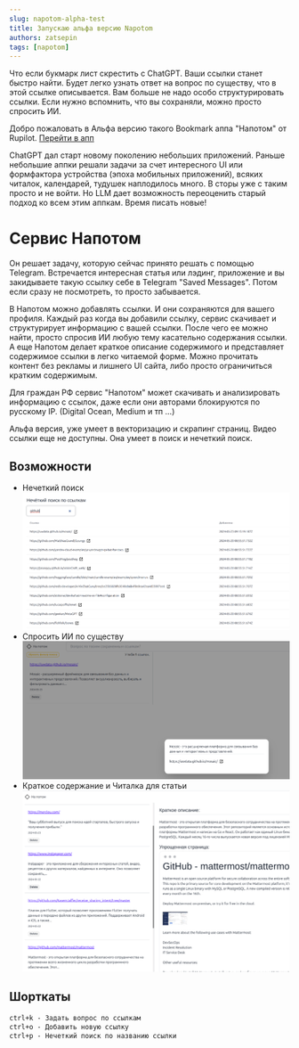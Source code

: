 ```yaml
---
slug: napotom-alpha-test
title: Запускаю альфа версию Napotom
authors: zatsepin
tags: [napotom]
---
```


Что если букмарк лист скрестить с ChatGPT. Ваши ссылки станет быстро найти. Будет легко узнать ответ на вопрос по существу, что в этой ссылке описывается. Вам больше не надо особо структурировать ссылки. Если нужно вспомнить, что вы сохраняли, можно просто спросить ИИ.

Добро пожаловать в Альфа версию такого Bookmark аппа "Напотом" от Rupilot.
[Перейти в апп](https://napotom.zatsepin.dev)

<!--truncate-->

ChatGPT дал старт новому поколению небольших приложений. Раньше небольшие аппки решали задачи за счет интересного UI или формфактора устройства (эпоха мобильных приложений), всяких читалок, календарей, тудушек наплодилось много. В сторы уже с таким просто и не войти. Но LLM дает возможность переоценить старый подход ко всем этим аппкам. Время писать новые!

# Сервис Напотом

Он решает задачу, которую сейчас принято решать с помощью Telegram. Встречается интересная статья или лэдинг, приложение и вы закидываете такую ссылку себе в Telegram "Saved Messages". Потом если сразу не посмотреть, то просто забывается.

В Напотом можно добавлять ссылки. И они сохраняются для вашего профиля. Каждый раз когда вы добавили ссылку, сервис скачивает и структурирует информацию с вашей ссылки. После чего ее можно найти, просто спросив ИИ любую тему касательно содержания ссылки.
А еще Напотом делает краткое описание содержимого и представляет содержимое ссылки в легко читаемой форме. Можно прочитать контент без рекламы и лишнего UI сайта, либо просто ограничиться кратким содержимым.

Для граждан РФ сервис "Напотом" может скачивать и анализировать информацию с ссылок, даже если они авторами блокируются по русскому IP. (Digital Ocean, Medium и тп ...)

Альфа версия, уже умеет в векторизацию и скрапинг страниц. Видео ссылки еще не доступны. Она умеет в поиск и нечеткий поиск.

## Возможности

- Нечеткий поиск
  ![Нечеткий поиск](./fuzzy_search.png)
- Спросить ИИ по существу
  ![Спросит ИИ по существу](./ai_ask.png)
- Краткое содержание и Читалка для статьи
  ![Краткое содержание и Читалка для статьи](./reader.png)

## Шорткаты

```
ctrl+k - Задать вопрос по ссылкам
ctrl+o - Добавить новую ссылку
ctrl+p - Нечеткий поиск по названию ссылки
```
